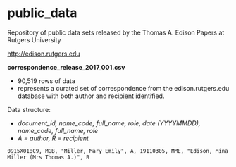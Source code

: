 # public_data
Repository of public data sets released by the Thomas A. Edison Papers at Rutgers University

http://edison.rutgers.edu

**correspondence_release_2017_001.csv**

- 90,519 rows of data 
- represents a curated set of correspondence from the edison.rutgers.edu database with both author and recipient identified.

Data structure:

- *document_id, name_code, full_name, role, date (YYYYMMDD), name_code, full_name, role*
- *A = author, R = recipient*
```
0915X018C9, MGB, "Miller, Mary Emily", A, 19110305, MME, "Edison, Mina Miller (Mrs Thomas A.)",	R
```
